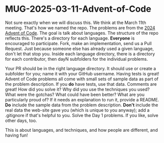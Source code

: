 # MUG-2025-03-11-Advent-of-Code

Not sure exactly when we will discuss this.  We think at the March 11th
meeting.  That's how we named the repo.  The problems are from the [2024 Advent
of Code](https://adventofcode.com/2024).  The goal is talk about languages.
The structure of the repo reflects this.  There's a directory for each
language.  **Everyone** is encouraged to participate.  Fork, make an
implementation, send us a Pull Request.  Just because someone else has already
used a given language, don't let that stop you.  Inside each language
directory, there is a directory for each contributor, then dayN subfolders for
the individual problems.

Your PR should be in the right language directory.  It should use or create a
subfolder for you; name it with your GitHub username.  Having tests is great!
Advent of Code problems all come with small sets of sample data as part of the
problem description.  If you **do** have tests, use that data.  Comments are
great!  How did you solve it?  Why did you use the techniques you used?  What
were the gotchas?  What could have been better?  What are you particularly
proud of?  If it needs an explanation to run it, provide a README.  **Do**
include the sample data from the problem description.  **Don't** include the
real data the web-site gave you (which is unique to you anyway); add a
.gitignore if that's helpful to you.  Solve the Day 1 problems.  If you like,
solve other days, too.

This is about languages, and techniques, and how people are different, and
having fun!

